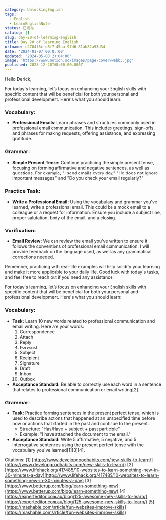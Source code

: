 ```yaml
---
category: UnlockingEnglish
tags:
  - English
  - LearnEnglishNote
status: 已发布
catalog: []
slug: day-20-of-learning-english
title: Day 20 of learning English
urlname: c2704f5c-d8f7-45aa-97d6-81ab82a93d34
date: '2024-01-07 00:01:00'
updated: '2024-05-08 23:04:00'
image: 'https://www.notion.so/images/page-cover/webb3.jpg'
published: 2023-12-20T08:00:00.000Z
---
```


Hello Derick,


For today's learning, let's focus on enhancing your English skills with specific content that will be beneficial for both your personal and professional development. Here's what you should learn:


### Vocabulary:

- **Professional Emails:** Learn phrases and structures commonly used in professional email communication. This includes greetings, sign-offs, and phrases for making requests, offering assistance, and expressing gratitude.

### Grammar:

- **Simple Present Tense:** Continue practicing the simple present tense, focusing on forming affirmative and negative sentences, as well as questions. For example, "I send emails every day," "He does not ignore important messages," and "Do you check your email regularly?"

### Practice Task:

- **Write a Professional Email:** Using the vocabulary and grammar you've learned, write a professional email. This could be a mock email to a colleague or a request for information. Ensure you include a subject line, proper salutation, body of the email, and a closing.

### Verification:

- **Email Review:** We can review the email you've written to ensure it follows the conventions of professional email communication. I will provide feedback on the language used, as well as any grammatical corrections needed.

Remember, practicing with real-life examples will help solidify your learning and make it more applicable to your daily life. Good luck with today's tasks, and feel free to reach out if you need any assistance.


For today's learning, let's focus on enhancing your English skills with specific content that will be beneficial for both your personal and professional development. Here's what you should learn:


### Vocabulary:

- **Task:** Learn 10 new words related to professional communication and email writing. Here are your words:
    1. Correspondence
    2. Attach
    3. Reply
    4. Forward
    5. Subject
    6. Recipient
    7. Signature
    8. Draft
    9. Inbox
    10. Outbox
- **Acceptance Standard:** Be able to correctly use each word in a sentence that relates to professional communication or email writing[2].

### Grammar:

- **Task:** Practice forming sentences in the present perfect tense, which is used to describe actions that happened at an unspecified time before now or actions that started in the past and continue to the present.
    - Structure: "Has/Have + subject + past participle"
    - Example: "I have attached the document to the email."
- **Acceptance Standard:** Write 5 affirmative, 5 negative, and 5 interrogative sentences using the present perfect tense with the vocabulary you've learned[1][3][4].

Citations:
[1] [https://www.developgoodhabits.com/new-skills-to-learn/](https://www.developgoodhabits.com/new-skills-to-learn/)
[2] [https://www.lifehack.org/417485/10-websites-to-learn-something-new-in-30-minutes-a-day](https://www.lifehack.org/417485/10-websites-to-learn-something-new-in-30-minutes-a-day)
[3] [https://www.betterup.com/blog/learn-something-new](https://www.betterup.com/blog/learn-something-new)
[4] [https://experteditor.com.au/blog/125-awesome-new-skills-to-learn/](https://experteditor.com.au/blog/125-awesome-new-skills-to-learn/)
[5] [https://mashable.com/article/fun-websites-improve-skills](https://mashable.com/article/fun-websites-improve-skills)

